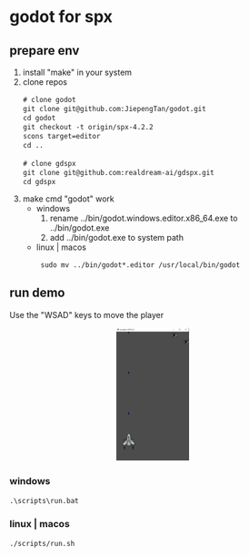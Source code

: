 # godot for spx

## prepare env
1. install "make" in your system 
2. clone repos 
    ```
    # clone godot
    git clone git@github.com:JiepengTan/godot.git
    cd godot
    git checkout -t origin/spx-4.2.2
    scons target=editor
    cd ..

    # clone gdspx
    git clone git@github.com:realdream-ai/gdspx.git
    cd gdspx
    ```
3. make cmd "godot" work
    - windows
        1. rename ../bin/godot.windows.editor.x86_64.exe to ../bin/godot.exe  
        2. add ../bin/godot.exe to system path
    - linux | macos
       ```
        sudo mv ../bin/godot*.editor /usr/local/bin/godot
       ```

## run demo
Use the "WSAD" keys to move the player

<p align="center"><img src="docs\pics\01_aircraft.png?raw=true" width="128"></p> 

### windows
```
.\scripts\run.bat
```

### linux | macos
```
./scripts/run.sh
```